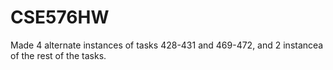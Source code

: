 # CSE576HW
Made 4 alternate instances of tasks 428-431 and 469-472, and 2 instancea of the rest of the tasks.

